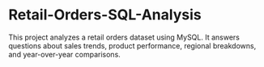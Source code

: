 # Retail-Orders-SQL-Analysis
This project analyzes a retail orders dataset using MySQL.
It answers questions about sales trends, product performance, regional breakdowns, and year-over-year comparisons.
